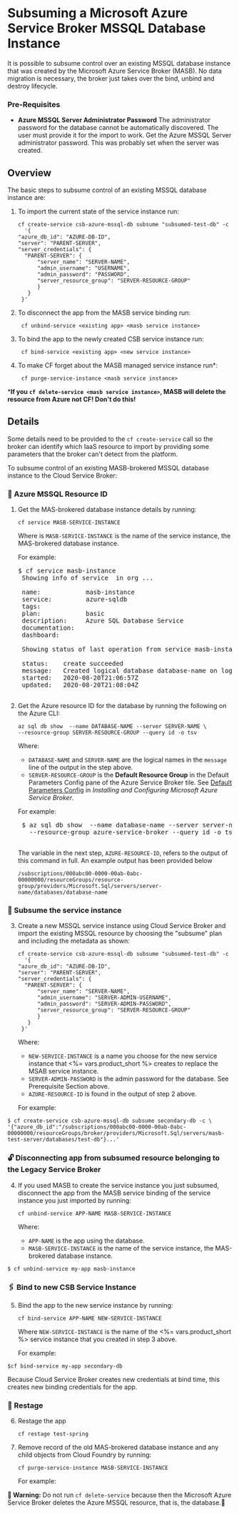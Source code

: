 # Subsuming a Microsoft Azure Service Broker MSSQL Database Instance

It is possible to subsume control over an existing MSSQL database instance that was created by the Microsoft Azure Service Broker (MASB). No data migration is necessary, the broker just takes over the bind, unbind and destroy lifecycle.

### Pre-Requisites
- **Azure MSSQL Server Administrator Password**
The administrator password for the database cannot be automatically discovered. The user must provide it for the import to work. Get the Azure MSSQL Server administrator password. This was probably set when the server was created.


## Overview

The basic steps to subsume control of an existing MSSQL database instance are:

1. To import the current state of the service instance run:

      ```
     cf create-service csb-azure-mssql-db subsume "subsumed-test-db" -c 
        '{
	"azure_db_id": "AZURE-DB-ID",
	"server": "PARENT-SERVER",
	"server_credentials": {
		"PARENT-SERVER": {
			"server_name": "SERVER-NAME",
			"admin_username": "USERNAME",
			"admin_password": "PASSWORD",
			"server_resource_group": "SERVER-RESOURCE-GROUP"
		    }
	     }
       }'
     ```
        
2. To disconnect the app from the MASB service binding run: 

        cf unbind-service <existing app> <masb service instance>

3. To bind the app to the newly created CSB service instance run: 

        cf bind-service <existing app> <new service instance>

4. To make CF forget about the MASB managed service instance run*: 

        cf purge-service-instance <masb service instance>

 ***If you `cf delete-service <masb service instance>`, MASB will delete the resource from Azure not CF! Don't do this!**

## Details

Some details need to be provided to the `cf create-service` call so the broker can identify which IaaS resource to import by providing some parameters that the broker can't detect from the platform.

To subsume control of an existing MASB-brokered MSSQL database instance to
the Cloud Service Broker:

### 🔎 Azure MSSQL Resource ID

1. Get the MAS-brokered database instance details by running:

    ```
    cf service MASB-SERVICE-INSTANCE
    ```

    Where is `MASB-SERVICE-INSTANCE` is the name of the service instance,
    the MAS-brokered database instance.

    For example:

    <pre class="terminal">$ cf service masb-instance
    Showing info of service <masb instance> in org ...

    name:            masb-instance
    service:         azure-sqldb
    tags:
    plan:            basic
    description:     Azure SQL Database Service
    documentation:
    dashboard:

    Showing status of last operation from service masb-instance...

    status:    create succeeded
    message:   Created logical database database-name on logical server server-name.
    started:   2020-08-20T21:06:57Z
    updated:   2020-08-20T21:08:04Z
    </pre>


2. Get the Azure resource ID for the database by running the following on the Azure CLI:

    ```
    az sql db show  --name DATABASE-NAME --server SERVER-NAME \
    --resource-group SERVER-RESOURCE-GROUP --query id -o tsv
    ```

    Where:
    * `DATABASE-NAME` and `SERVER-NAME` are the logical names in the `message` line of the output in the step above.
    * `SERVER-RESOURCE-GROUP` is the **Default Resource Group** in the Default Parameters Config pane
      of the Azure Service Broker tile.
      See [Default Parameters Config](https://docs.pivotal.io/partners/azure-sb/installing.html#defaultparameters-config)
      in _Installing and Configuring Microsoft Azure Service Broker_.

    For example:

    <pre class="terminal">
    $ az sql db show  --name database-name --server server-name \
      --resource-group azure-service-broker --query id -o tsv
    </pre>

    The variable in the next step, `AZURE-RESOURCE-ID`, refers to the output of this command in full. An example output has been provided below 
    
    ```
    /subscriptions/000abc00-0000-00ab-0abc-00000000/resourceGroups/resource-group/providers/Microsoft.Sql/servers/server-name/databases/database-name
    ```

### 💼 Subsume the service instance

3. Create a new MSSQL service instance using Cloud Service Broker  and
   import the existing MSSQL resource by choosing the "subsume" plan and including the metadata as shown:

      ```
     cf create-service csb-azure-mssql-db subsume "subsumed-test-db" -c 
        '{
	"azure_db_id": "AZURE-DB-ID",
	"server": "PARENT-SERVER",
	"server_credentials": {
		"PARENT-SERVER": {
			"server_name": "SERVER-NAME",
			"admin_username": "SERVER-ADMIN-USERNAME",
			"admin_password": "SERVER-ADMIN-PASSWORD",
			"server_resource_group": "SERVER-RESOURCE-GROUP"
		    }
	     }
       }'
     ```

    Where:
    * `NEW-SERVICE-INSTANCE` is a name you choose for the new service instance
       that <%= vars.product_short %> creates to replace the MSAB service instance.
    * `SERVER-ADMIN-PASSWORD` is the admin password for the database.
       See Prerequisite Section above.
    * `AZURE-RESOURCE-ID` is found in the output of step 2 above. 


    For example:

 ``` 
$ cf create-service csb-azure-mssql-db subsume secondary-db -c \
 '{"azure_db_id":"/subscriptions/000abc00-0000-00ab-0abc-00000000/resourceGroups/broker/providers/Microsoft.Sql/servers/masb-test-server/databases/test-db"}...'
 ```

### 🔓 Disconnecting app from subsumed resource belonging to the Legacy Service Broker

4. If you used MASB to create the service instance you just subsumed, disconnect the app from the MASB service binding of the service instance you just imported by running:

    ```
    cf unbind-service APP-NAME MASB-SERVICE-INSTANCE
    ```

    Where:
    * `APP-NAME` is the app using the database.
    * `MASB-SERVICE-INSTANCE` is the name of the service instance,
    the MAS-brokered database instance.

```
$ cf unbind-service my-app masb-instance
```

### 🖇 Bind to new CSB Service Instance

5. Bind the app to the new service instance by running:

    ```
    cf bind-service APP-NAME NEW-SERVICE-INSTANCE
    ```

    Where `NEW-SERVICE-INSTANCE` is the name of the <%= vars.product_short %> service instance
    that you created in step 3 above.

    For example:
```
$cf bind-service my-app secondary-db
```
  Because Cloud Service Broker creates new credentials at bind time,
  this creates new binding credentials for the app.


### 🔁 Restage 

6. Restage the app

    ```
    cf restage test-spring
    ```

1. Remove record of the old MAS-brokered database instance and any child objects
   from Cloud Foundry by running:

    ```
    cf purge-service-instance MASB-SERVICE-INSTANCE
    ```

    For example:

**🚨 Warning:</strong> Do not run `cf delete-service`
because then the Microsoft Azure Service Broker deletes the Azure MSSQL resource, that is, the database.🚨**
